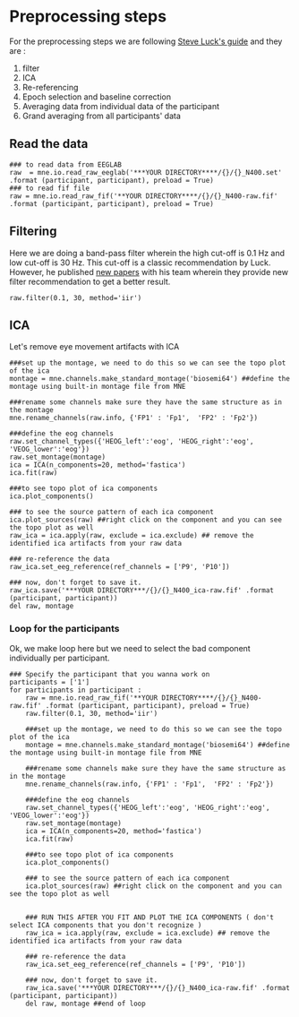 # Preprocessing steps </br>

For the preprocessing steps we are following [Steve Luck's guide](https://erpinfo.org/order-of-steps) and they are : 
1. filter
2. ICA
3. Re-referencing
4. Epoch selection and baseline correction
5. Averaging data from individual data of the participant
6. Grand averaging from all participants' data
## Read the data </br>
```
### to read data from EEGLAB
raw  = mne.io.read_raw_eeglab('***YOUR DIRECTORY****/{}/{}_N400.set' .format (participant, participant), preload = True)
### to read fif file
raw = mne.io.read_raw_fif('**YOUR DIRECTORY****/{}/{}_N400-raw.fif' .format (participant, participant), preload = True)
```

## Filtering </br>

Here we are doing a band-pass filter wherein the high cut-off is 0.1 Hz and low cut-off is 30 Hz. This cut-off is a classic recommendation by Luck.
However, he published [new papers](https://erpinfo.org/blog/2024/2/4/optimal-filters) with his team wherein they provide new filter recommendation to get a better result.
```
raw.filter(0.1, 30, method='iir')
```
## ICA
Let's remove eye movement artifacts with ICA

```
###set up the montage, we need to do this so we can see the topo plot of the ica
montage = mne.channels.make_standard_montage('biosemi64') ##define the montage using built-in montage file from MNE

###rename some channels make sure they have the same structure as in the montage
mne.rename_channels(raw.info, {'FP1' : 'Fp1',  'FP2' : 'Fp2'})

###define the eog channels
raw.set_channel_types({'HEOG_left':'eog', 'HEOG_right':'eog', 'VEOG_lower':'eog'})
raw.set_montage(montage)
ica = ICA(n_components=20, method='fastica')
ica.fit(raw)

###to see topo plot of ica components
ica.plot_components()

### to see the source pattern of each ica component
ica.plot_sources(raw) ##right click on the component and you can see the topo plot as well
raw_ica = ica.apply(raw, exclude = ica.exclude) ## remove the identified ica artifacts from your raw data

### re-reference the data
raw_ica.set_eeg_reference(ref_channels = ['P9', 'P10'])

### now, don't forget to save it.
raw_ica.save('***YOUR DIRECTORY***/{}/{}_N400_ica-raw.fif' .format (participant, participant))
del raw, montage
```

### Loop for the participants 
Ok, we make loop here but we need to select the bad component individually per participant. 
```
### Specify the participant that you wanna work on
participants = ['1']
for participants in participant :
    raw = mne.io.read_raw_fif('**YOUR DIRECTORY****/{}/{}_N400-raw.fif' .format (participant, participant), preload = True)
    raw.filter(0.1, 30, method='iir')

    ###set up the montage, we need to do this so we can see the topo plot of the ica
    montage = mne.channels.make_standard_montage('biosemi64') ##define the montage using built-in montage file from MNE

    ###rename some channels make sure they have the same structure as in the montage
    mne.rename_channels(raw.info, {'FP1' : 'Fp1',  'FP2' : 'Fp2'})

    ###define the eog channels
    raw.set_channel_types({'HEOG_left':'eog', 'HEOG_right':'eog', 'VEOG_lower':'eog'})
    raw.set_montage(montage)
    ica = ICA(n_components=20, method='fastica')
    ica.fit(raw)

    ###to see topo plot of ica components
    ica.plot_components()

    ### to see the source pattern of each ica component
    ica.plot_sources(raw) ##right click on the component and you can see the topo plot as well


    ### RUN THIS AFTER YOU FIT AND PLOT THE ICA COMPONENTS ( don't select ICA components that you don't recognize )
    raw_ica = ica.apply(raw, exclude = ica.exclude) ## remove the identified ica artifacts from your raw data

    ### re-reference the data
    raw_ica.set_eeg_reference(ref_channels = ['P9', 'P10'])

    ### now, don't forget to save it.
    raw_ica.save('***YOUR DIRECTORY***/{}/{}_N400_ica-raw.fif' .format (participant, participant))
    del raw, montage ##end of loop

```




